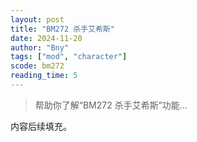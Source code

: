 ```yaml
---
layout: post
title: "BM272 杀手艾希斯"
date: 2024-11-20
author: "Bny"
tags: ["mod", "character"]
scode: bm272
reading_time: 5
---
```


> 帮助你了解“BM272 杀手艾希斯”功能...

内容后续填充。
